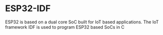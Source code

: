 # ESP32-IDF
ESP32 is based on a dual core SoC built for IoT based applications. The IoT framework IDF is used to program ESP32 based SoCs in C
